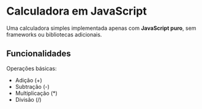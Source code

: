 # Calculadora em JavaScript  

Uma calculadora simples implementada apenas com **JavaScript puro**, sem frameworks ou bibliotecas adicionais.  

## Funcionalidades  
Operações básicas:  
  - Adição (+)  
  - Subtração (-)  
  - Multiplicação (*)  
  - Divisão (/)
